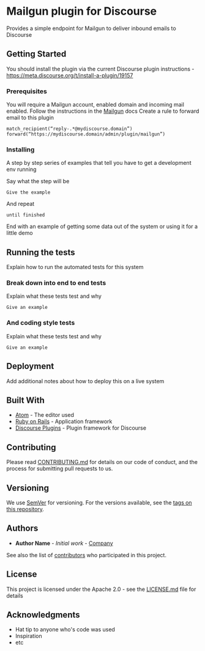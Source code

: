 # Mailgun plugin for Discourse

Provides a simple endpoint for Mailgun to deliver inbound emails to Discourse

## Getting Started

You should install the plugin via the current Discourse plugin instructions - https://meta.discourse.org/t/install-a-plugin/19157

### Prerequisites

You will require a Mailgun account, enabled domain and incoming mail enabled.
Follow the instructions in the [Mailgun](http://mailgun-documentation.readthedocs.io/en/latest/quickstart-receiving.html#how-to-start-receiving-inbound-email) docs
Create a rule to forward email to this plugin

```
match_recipient(“reply-.*@mydiscourse.domain”)
forward(“https://mydiscourse.domain/admin/plugin/mailgun”)
```

### Installing

A step by step series of examples that tell you have to get a development env running

Say what the step will be

```
Give the example
```

And repeat

```
until finished
```

End with an example of getting some data out of the system or using it for a little demo

## Running the tests

Explain how to run the automated tests for this system

### Break down into end to end tests

Explain what these tests test and why

```
Give an example
```

### And coding style tests

Explain what these tests test and why

```
Give an example
```

## Deployment

Add additional notes about how to deploy this on a live system

## Built With

* [Atom](https://atom.io) - The editor used
* [Ruby on Rails](http://rubyonrails.org) - Application framework
* [Discourse Plugins](https://meta.discourse.org/t/beginners-guide-to-creating-discourse-plugins-part-1/30515) - Plugin framework for Discourse

## Contributing

Please read [CONTRIBUTING.md](https://gist.github.com/PurpleBooth/b24679402957c63ec426) for details on our code of conduct, and the process for submitting pull requests to us.

## Versioning

We use [SemVer](http://semver.org/) for versioning. For the versions available, see the [tags on this repository](https://github.com/your/project/tags). 

## Authors

* **Author Name** - *Initial work* - [Company](https://really.ai/)

See also the list of [contributors](https://github.com/reallyreally/discourse-mailgun/contributors) who participated in this project.

## License

This project is licensed under the Apache 2.0 - see the [LICENSE.md](LICENSE.md) file for details

## Acknowledgments

* Hat tip to anyone who's code was used
* Inspiration
* etc

